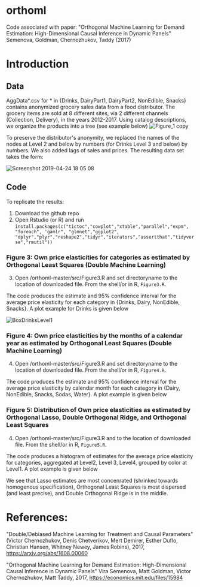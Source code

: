 # orthoml
Code associated with paper: "Orthogonal Machine Learning for Demand Estimation: High-Dimensional Causal Inference in Dynamic Panels"
Semenova, Goldman, Chernozhukov, Taddy (2017) 

# Introduction
## Data
AggData*.csv for * in {Drinks, DairyPart1, DairyPart2, NonEdible, Snacks} contains anonymized grocery sales data from a food distributor. The grocery items are sold at 8 different sites, via 2 different channels (Collection, Delivery), in the years 2012-2017. Using catalog descriptions, we organize the products into a tree (see example below)
![Figure_1 copy](https://user-images.githubusercontent.com/21160786/56327155-1b4b4200-6147-11e9-8837-694417ae332b.png)

To preserve the distributor's anonymity, we replaced the names of the nodes at Level 2 and below by numbers (for Drinks Level 3 and below) by numbers. We also added lags of sales and prices.  The resulting data set takes the form:

![Screenshot 2019-04-24 18 05 08](https://user-images.githubusercontent.com/21160786/56697127-e9445d80-66bb-11e9-95b6-4fb137841df2.png)



## Code

To replicate the results:

1. Download the github repo 
2. Open Rstudio (or R) and run
`install.packages(c("tictoc","cowplot","xtable","parallel","expm", "foreach", 'gamlr", "glmnet","ggplot2", "dplyr","plyr","reshape2","tidyr","iterators","assertthat","tidyverse","rmutil"))`

### Figure 3: Own price elasticities for categories as estimated by Orthogonal Least Squares (Double Machine Learning)
3. Open /orthoml-master/src/Figure3.R and set directoryname to the location of downloaded file. From the shell/or in R, `Figure3.R`. 

The code produces the estimate and 95% confidence interval for the average price elasticity for each category in {Drinks, Dairy, NonEdible, Snacks}. A plot example for Drinks is given below

![BoxDrinksLevel1](https://user-images.githubusercontent.com/21160786/56698438-ee0b1080-66bf-11e9-99de-47732256c928.png)

### Figure 4: Own price elasticities by the months of a calendar year as estimated by  Orthogonal Least Squares (Double Machine Learning)

4. Open /orthoml-master/src/Figure3.R and set directoryname to the location of downloaded file. From the shell/or in R, `Figure4.R`. 

The code produces the estimate and 95% confidence interval for the average price elasticity by calendar month for each category in {Dairy, NonEdible, Snacks, Sodas, Water}. A plot example is given below

### Figure 5: Distribution of Own price elasticities as estimated by Orthogonal Lasso, Double Orthogonal Ridge, and Orthogonal Least Squares 

4. Open /orthoml-master/src/Figure3.R and to the location of downloaded file. From the shell/or in R, `Figure5.R`. 

The code produces a histogram of estimates for the average price elasticity for categories, aggregated at Level2, Level 3, Level4, grouped by color at Level1. A plot example is given below


We see that Lasso estimates are most concenrated (shrinked towards homogenous specification), Orthogonal Least Squares  is most dispersed (and least precise), and  Double Orthogonal Ridge is in the middle. 

# References:

"Double/Debiased Machine Learning for Treatment and Causal Parameters" (Victor Chernozhukov, Denis Chetverikov, Mert Demirer, Esther Duflo, Christian Hansen, Whitney Newey, James Robins), 2017, https://arxiv.org/abs/1608.00060

"Orthogonal Machine Learning for Demand Estimation: High-Dimensional Causal Inference in Dynamic Panels"
Vira Semenova, Matt Goldman, Victor Chernozhukov, Matt Taddy, 2017, https://economics.mit.edu/files/15984 

